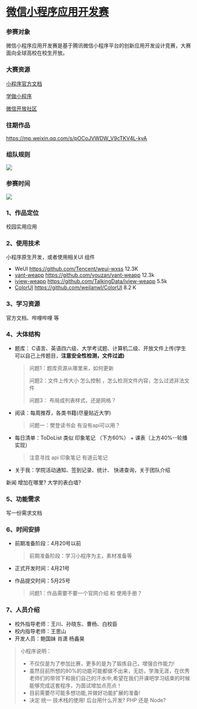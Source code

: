 #  [微信小程序应用开发赛](https://developers.weixin.qq.com/community/competition) 

###  参赛对象

微信小程序应用开发赛是基于腾讯微信小程序平台的创新应用开发设计竞赛，大赛面向全球高校在校生开放。 

### 大赛资源

[小程序官方文档]( https://developers.weixin.qq.com/miniprogram/dev/framework/ )

[学做小程序]( http://www.xuetangx.com/courses/course-v1:TsinghuaX+2018032801X+2018_T1/about )

[微信开放社区]( https://developers.weixin.qq.com/community/business )



### 往期作品

 https://mp.weixin.qq.com/s/pOCoJVWDW_V9cTKV4L-kyA 



### 组队规则

![](http://qn.huat.xyz/content/20200329005209.png)

### 参赛时间

![](http://qn.huat.xyz/content/20200329010128.png)



### 1、作品定位

校园实用应用

### 2、使用技术

小程序原生开发，或者使用相关UI 组件

- WeUI    https://github.com/Tencent/weui-wxss     12.3K
- [vant-weapp]( https://youzan.github.io/vant-weapp/#/quickstart )   https://github.com/youzan/vant-weapp    12.3k
- [iview-weapp](https://github.com/TalkingData/iview-weapp)    https://github.com/TalkingData/iview-weapp  5.5k
- [ColorUI](https://github.com/weilanwl/ColorUI)     https://github.com/weilanwl/ColorUI   8.2 K

### 3、学习资源

官方文档、哔哩哔哩 等

### 4、大体结构

- 题库：  C语言、英语四六级、大学考试题、计算机二级、开放文件上传(学生可以自己上传题目，**注意安全性检测，文件过滤)**

  > 问题1：题库资源从哪里来，如何更新
  >
  > 问题2：文件上传大小 怎么控制 ，怎么检测文件内容，怎么过滤非法文件
  >
  > 问题3： 布局成列表样式，还是网格？

- 阅读：每周推荐，各类书籍(尽量贴近大学)

  > 问题一：樊登读书会 有没有api可以用？

- 每日清单：ToDoList 类似 印象笔记 （下方60%）  +  课表（上方40%--轮播实现） 

  > 注意寻找 api  印象笔记  有道云笔记

- 关于我：学院活动通知、签到记录、统计、 快递查询，关于团队介绍

新闻 增加在哪里?  大学的表白墙?

### 5、功能需求

写一份需求文档

### 6、时间安排

- 前期准备阶段：4月20号以前

  > 前期准备阶段：学习小程序为主，素材准备等

- 正式开发时间：4月21号

- 作品提交时间：5月25号

  > 问题1：作品需要不要一个官网介绍 和 使用手册？

### 7、人员介绍

- 校外指导老师：王川、孙晓东、曹杨、白校臣
- 校内指导老师：王思山
- 开发人员：鲍国妹   肖潇  杨鑫昊





> 小程序说明：
>
> - 不仅仅是为了参加比赛，更多的是为了锻炼自己，增强合作能力!
> - 虽然目前所想的80%的功能可能都做不出来，无妨，学海无涯，在优秀老师们的带领下和我们自己的汗水中,希望在我们开课吧学习结束的时候能够完成这套程序，为面试增加点亮点！
> - 目前需要尽可能多想功能,并做好功能扩展的准备!
> - 决定 统一 技术栈的使用!  后台用什么开发? PHP 还是 Node?



